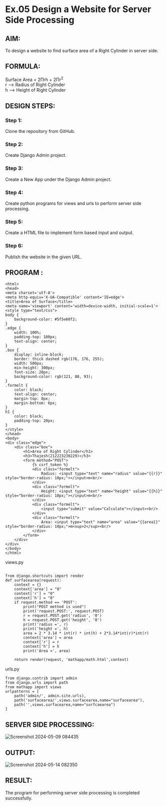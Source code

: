 # Ex.05 Design a Website for Server Side Processing

## AIM:
To design a website to find surface area of a Right Cylinder in server side.

## FORMULA:
Surface Area = 2Πrh + 2Πr<sup>2</sup>
<br>r --> Radius of Right Cylinder
<br>h --> Height of Right Cylinder

## DESIGN STEPS:

### Step 1:
Clone the repository from GitHub.

### Step 2:
Create Django Admin project.

### Step 3:
Create a New App under the Django Admin project.

### Step 4:
Create python programs for views and urls to perform server side processing.

### Step 5:
Create a HTML file to implement form based input and output.

### Step 6:
Publish the website in the given URL.

## PROGRAM :
```
<html>
<head>
<meta charset='utf-8'>
<meta http-equiv='X-UA-Compatible' content='IE=edge'>
<title>Area of Surface</title>
<meta name='viewport' content='width=device-width, initial-scale=1'>
<style type="text/css">
body {
    background-color: #5f5e60f2;
}
.edge {
    width: 100%;
    padding-top: 180px;
    text-align: center;
}
.box {
    display: inline-block;
    border: thick dashed rgb(176, 176, 255);
    width: 500px;
    min-height: 300px;
    font-size: 20px;
    background-color: rgb(121, 88, 93);
}
.formelt {
    color: black;
    text-align: center;
    margin-top: 8px;
    margin-bottom: 6px;
}
h1 {
    color: black;
    padding-top: 20px;
}
</style>
</head>
<body>
<div class="edge">
    <div class="box">
        <h1>Area of Right Cylinder</h1>
        <h3>Thajesh(212223230229)</h3>
        <form method="POST">
            {% csrf_token %}
            <div class="formelt">
                Radius: <input type="text" name="radius" value="{{r}}" style="border-radius: 10px;"></input>m<br/>
            </div>
            <div class="formelt">
                Height: <input type="text" name="height" value="{{h}}" style="border-radius: 10px;"></input>m<br/>
            </div>
            <div class="formelt">
                <input type="submit" value="Calculate"></input><br/>
            </div>
            <div class="formelt">
                Area: <input type="text" name="area" value="{{area}}" style="border-radius: 10px;">m<sup>2</sup><br/>
            </div>
        </form>
    </div>
</div>
</body>
</html>
```
views.py
```

from django.shortcuts import render
def surfacearea(request):
    context = {}
    context['area'] = "0"
    context['r'] = "0"
    context['h'] = "0"
    if request.method == 'POST':
        print("POST method is used")
        print('request.POST:', request.POST)
        r = request.POST.get('radius', '0') 
        h = request.POST.get('height', '0') 
        print('radius =', r)
        print('height =', h)
        area = 2 * 3.14 * int(r) * int(h) + 2*3.14*int(r)*int(r)
        context['area'] = area
        context['r'] = r
        context['h'] = h
        print('Area =', area)
    
    return render(request, 'mathapp/math.html',context)
```
urls.py
```
from django.contrib import admin
from django.urls import path
from mathapp import views
urlpatterns = [
    path('admin/', admin.site.urls),
    path('surfacearea/',views.surfacearea,name="surfacearea"),
    path('',views.surfacearea,name="surfcaearea")
]

```
## SERVER SIDE PROCESSING:
![Screenshot 2024-05-09 084435](https://github.com/dfghytr/MathServer/assets/138970628/462976ac-69e6-4dcc-9da4-4434affc7157)



## OUTPUT:

![Screenshot 2024-05-14 082350](https://github.com/Thajesh2/MathServer/assets/139841959/72537827-e92e-4f23-a612-9459fbe33d6f)



## RESULT:
The program for performing server side processing is completed successfully.
